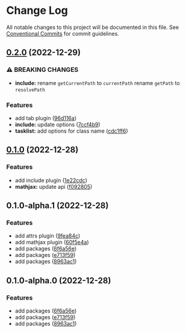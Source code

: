 # Change Log

All notable changes to this project will be documented in this file. See [Conventional Commits](https://conventionalcommits.org) for commit guidelines.

## [0.2.0](https://github.com/Mister-Hope/mdit-plugins/compare/v0.1.0...v0.2.0) (2022-12-29)

### ⚠ BREAKING CHANGES

- **include:** rename `getCurrentPath` to `currentPath`
  rename `getPath` to `resolvePath`

### Features

- add tab plugin ([96d116a](https://github.com/Mister-Hope/mdit-plugins/commit/96d116a232b363892f095792c12453580bcd490d))
- **include:** update options ([7ccf4b9](https://github.com/Mister-Hope/mdit-plugins/commit/7ccf4b9d60a0337c503a8aae1c9f314363970f83))
- **tasklist:** add options for class name ([cdc1ff6](https://github.com/Mister-Hope/mdit-plugins/commit/cdc1ff64db2379091f19bef8925ed4b9ca141770))

## [0.1.0](https://github.com/Mister-Hope/mdit-plugins/compare/v0.1.0-alpha.1...v0.1.0) (2022-12-28)

### Features

- add include plugin ([1e22cdc](https://github.com/Mister-Hope/mdit-plugins/commit/1e22cdc644a1046178517424c20ab29a9bfb96ed))
- **mathjax:** update api ([f092805](https://github.com/Mister-Hope/mdit-plugins/commit/f092805e448b67302065ff92914bf8f056fa5e06))

## 0.1.0-alpha.1 (2022-12-28)

### Features

- add attrs plugin ([9fea84c](https://github.com/Mister-Hope/mdit-plugins/commit/9fea84cc169c7c09d880177cc2da5c13895e0cd7))
- add mathjax plugin ([60f5e4a](https://github.com/Mister-Hope/mdit-plugins/commit/60f5e4a7a017a29a11554c4da15c542dba4a933d))
- add packages ([6f6a56e](https://github.com/Mister-Hope/mdit-plugins/commit/6f6a56e018bee8da6d2a3b3c9524fd97b214d0d5))
- add packages ([e713f59](https://github.com/Mister-Hope/mdit-plugins/commit/e713f59b76ecf7335fa4fee7e5028c66479df2f9))
- add packages ([8963ac1](https://github.com/Mister-Hope/mdit-plugins/commit/8963ac1dc53870b1d6515f54e3f9ba3e6793e63f))

## 0.1.0-alpha.0 (2022-12-28)

### Features

- add packages ([6f6a56e](https://github.com/Mister-Hope/mdit-plugins/commit/6f6a56e018bee8da6d2a3b3c9524fd97b214d0d5))
- add packages ([e713f59](https://github.com/Mister-Hope/mdit-plugins/commit/e713f59b76ecf7335fa4fee7e5028c66479df2f9))
- add packages ([8963ac1](https://github.com/Mister-Hope/mdit-plugins/commit/8963ac1dc53870b1d6515f54e3f9ba3e6793e63f))
